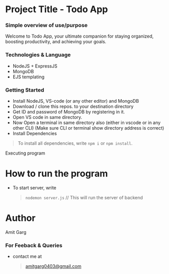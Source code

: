 # Project Title - Todo App 

### Simple overview of use/purpose 
Welcome to Todo App, your ultimate companion for staying organized, boosting productivity, and achieving your goals.

### Technologies & Language
* NodeJS + ExpressJS
* MongoDB
* EJS templating

### Getting Started

- Install NodeJS, VS-code (or any other editor) and  MongoDB
- Download / clone this repos. to your destination directory
- Get ID and password of MongoDB by registering in it.
- Open VS code in same directory.
- Now Open a terminal in same directory also (either in vscode or in any other CLI)
  (Make sure CLI or terminal show directory address is correct)
- Install Dependencies
> To install all dependencies, write `npm i` or `npm install`.

Executing program
# How to run the program
- To start server, write
  > `nodemon server.js` // This will run the server of backend

  
# Author
Amit Garg

### For Feeback & Queries
* contact me at
  > amitgarg0403@gmail.com


